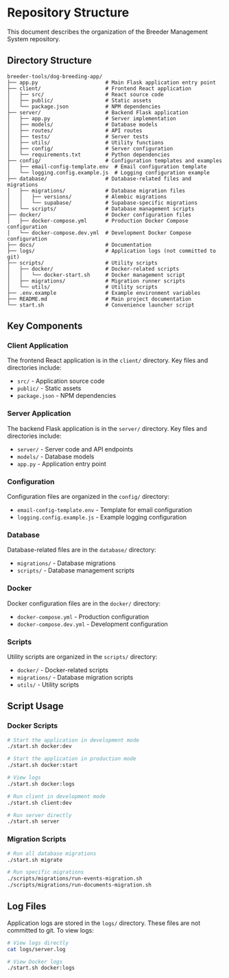 # Repository Structure

This document describes the organization of the Breeder Management System repository.

## Directory Structure

```
breeder-tools/dog-breeding-app/
├── app.py                      # Main Flask application entry point
├── client/                     # Frontend React application
│   ├── src/                    # React source code
│   ├── public/                 # Static assets
│   └── package.json            # NPM dependencies
├── server/                     # Backend Flask application
│   ├── app.py                  # Server implementation
│   ├── models/                 # Database models
│   ├── routes/                 # API routes
│   ├── tests/                  # Server tests
│   ├── utils/                  # Utility functions
│   ├── config/                 # Server configuration
│   └── requirements.txt        # Python dependencies
├── config/                     # Configuration templates and examples
│   ├── email-config-template.env  # Email configuration template
│   └── logging.config.example.js  # Logging configuration example
├── database/                   # Database-related files and migrations
│   ├── migrations/             # Database migration files
│   │   ├── versions/           # Alembic migrations
│   │   └── supabase/           # Supabase-specific migrations
│   └── scripts/                # Database management scripts
├── docker/                     # Docker configuration files
│   ├── docker-compose.yml      # Production Docker Compose configuration
│   └── docker-compose.dev.yml  # Development Docker Compose configuration
├── docs/                       # Documentation
├── logs/                       # Application logs (not committed to git)
├── scripts/                    # Utility scripts
│   ├── docker/                 # Docker-related scripts
│   │   └── docker-start.sh     # Docker management script
│   ├── migrations/             # Migration runner scripts
│   └── utils/                  # Utility scripts
├── .env.example                # Example environment variables
├── README.md                   # Main project documentation
└── start.sh                    # Convenience launcher script
```

## Key Components

### Client Application

The frontend React application is in the `client/` directory. Key files and directories include:

- `src/` - Application source code
- `public/` - Static assets
- `package.json` - NPM dependencies

### Server Application

The backend Flask application is in the `server/` directory. Key files and directories include:

- `server/` - Server code and API endpoints
- `models/` - Database models
- `app.py` - Application entry point

### Configuration

Configuration files are organized in the `config/` directory:

- `email-config-template.env` - Template for email configuration
- `logging.config.example.js` - Example logging configuration

### Database

Database-related files are in the `database/` directory:

- `migrations/` - Database migrations
- `scripts/` - Database management scripts

### Docker

Docker configuration files are in the `docker/` directory:

- `docker-compose.yml` - Production configuration
- `docker-compose.dev.yml` - Development configuration

### Scripts

Utility scripts are organized in the `scripts/` directory:

- `docker/` - Docker-related scripts
- `migrations/` - Database migration scripts
- `utils/` - Utility scripts

## Script Usage

### Docker Scripts

```bash
# Start the application in development mode
./start.sh docker:dev

# Start the application in production mode
./start.sh docker:start

# View logs
./start.sh docker:logs

# Run client in development mode
./start.sh client:dev

# Run server directly
./start.sh server
```

### Migration Scripts

```bash
# Run all database migrations
./start.sh migrate

# Run specific migrations
./scripts/migrations/run-events-migration.sh
./scripts/migrations/run-documents-migration.sh
```

## Log Files

Application logs are stored in the `logs/` directory. These files are not committed to git. To view logs:

```bash
# View logs directly
cat logs/server.log

# View Docker logs
./start.sh docker:logs
```